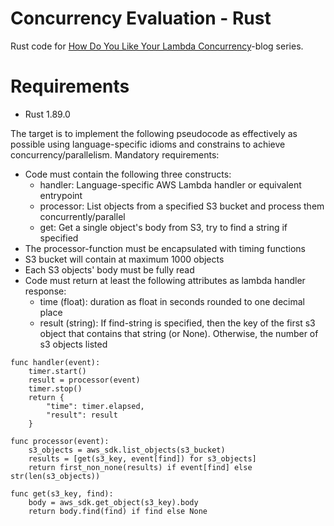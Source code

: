 # Concurrency Evaluation - Rust
Rust code for [How Do You Like Your Lambda Concurrency](https://ville-karkkainen.medium.com/how-do-you-like-your-aws-lambda-concurrency-part-1-introduction-7a3f7ecfe4b5)-blog series.

# Requirements
* Rust 1.89.0

The target is to implement the following pseudocode as effectively as possible using language-specific idioms and constrains to achieve concurrency/parallelism.
Mandatory requirements:
- Code must contain the following three constructs: 
  - handler: Language-specific AWS Lambda handler or equivalent entrypoint
  - processor: List objects from a specified S3 bucket and process them concurrently/parallel
  - get: Get a single object's body from S3, try to find a string if specified
- The processor-function must be encapsulated with timing functions
- S3 bucket will contain at maximum 1000 objects
- Each S3 objects' body must be fully read
- Code must return at least the following attributes as lambda handler response:
  - time (float): duration as float in seconds rounded to one decimal place
  - result (string): If find-string is specified, then the key of the first s3 object that contains that string (or None). Otherwise, the number of s3 objects listed
```
func handler(event):
    timer.start()
    result = processor(event)
    timer.stop()
    return {
        "time": timer.elapsed,
        "result": result
    }
    
func processor(event):
    s3_objects = aws_sdk.list_objects(s3_bucket)
    results = [get(s3_key, event[find]) for s3_objects]
    return first_non_none(results) if event[find] else str(len(s3_objects))

func get(s3_key, find):
    body = aws_sdk.get_object(s3_key).body
    return body.find(find) if find else None
```